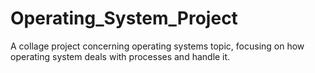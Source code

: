 # Operating_System_Project
A collage project concerning operating systems topic, focusing on how operating system deals with processes and handle it.

